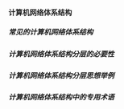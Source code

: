 #### 计算机网络体系结构

##### 常见的计算机网络体系结构

##### 计算机网络体系结构分层的必要性

##### 计算机网络体系结构分层思想举例

##### 计算机网络体系结构中的专用术语
